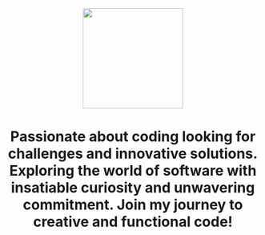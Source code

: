 <div id="header" align="center">
   <img src="https://media.giphy.com/media/26tn33aiTi1jkl6H6/giphy.gif?cid=790b7611kmkpdgea4s60kxec9nwj8q7e6lxsyyc4wkampsu7&ep=v1_gifs_search&rid=giphy.gif&ct=g" width="200" />
   <h1 align="center>Hi ✌️​, im MakDev</h1>
   </h3 align="center">Passionate about coding looking for challenges and innovative solutions. Exploring the world of software with insatiable curiosity and unwavering commitment. Join my journey to creative and functional code!
   </h3>
</div>

